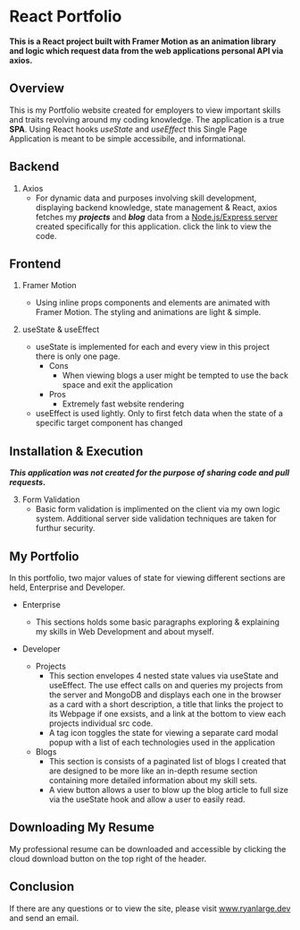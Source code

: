 # React Portfolio
**This is a React project built with Framer Motion
as an animation library and logic which request data from
the web applications personal API via axios.**

## Overview 
This is my Portfolio website created for employers to view
important skills and traits revolving around my coding knowledge.
The application is a true **SPA**. Using React hooks *useState* and *useEffect* this Single Page Application
is meant to be simple accessibile, and informational.

## Backend
1. Axios 
   - For dynamic data and purposes involving skill development, displaying
backend knowledge, state management & React, axios fetches my ***projects*** and ***blog*** data
from a [Node.js/Express server](https://github.com/RyanLarge13/React-Portfolio-Server) created specifically for this application.
click the link to view the code.

## Frontend
1. Framer Motion
   - Using inline props components and elements are
animated with Framer Motion. The styling and animations are
light & simple.

2. useState & useEffect
   - useState is implemented for each and every view in this project
there is only one page.
      - Cons
         - When viewing blogs a user might be tempted to use the back space
and exit the application
      - Pros
         - Extremely fast website rendering
   - useEffect is used lightly. Only to first fetch data when the
state of a specific target component has changed

## Installation & Execution
***This application was not created for the purpose of sharing code
and pull requests.***

3. Form Validation
   - Basic form validation is implimented on the client 
via my own logic system. Additional server side validation techniques
are taken for furthur security. 

## My Portfolio
In this portfolio, two major values of state for viewing
different sections are held, Enterprise and Developer. 
   - Enterprise
      * This sections holds some basic paragraphs exploring & explaining
my skills in Web Development and about myself. 

   - Developer
      - Projects
         * This section envelopes 4 nested state values via useState and useEffect. 
The use effect calls on and queries my projects from the server and MongoDB and displays each one
in the browser as a card with a short description, a title that links the project to its Webpage if
one exsists, and a link at the bottom to view each projects individual src code. 
         * A tag icon toggles the state for viewing a separate card modal popup with a list of each technologies used
in the application
      - Blogs
         * This section is consists of a paginated list 
of blogs I created that are designed to be more like an in-depth resume section 
containing more detailed information about my skill sets. 
         * A view button allows a user to blow up the blog article 
to full size via the useState hook and allow a user to easily read. 

## Downloading My Resume
My professional resume can be downloaded and accessible 
by clicking the cloud download button on the top right
of the header.

## Conclusion
If there are any questions or to view the site, please visit www.ryanlarge.dev and send an email.
